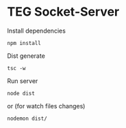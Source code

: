 # TEG Socket-Server

Install dependencies
```
npm install
```

Dist generate
```
tsc -w
```

Run server
```
node dist
```
or (for watch files changes)
```
nodemon dist/ 
```